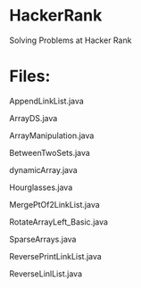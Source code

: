 # HackerRank
Solving Problems at Hacker Rank

# Files:
AppendLinkList.java

ArrayDS.java

ArrayManipulation.java

BetweenTwoSets.java

dynamicArray.java

Hourglasses.java

MergePtOf2LinkList.java

RotateArrayLeft_Basic.java

SparseArrays.java

ReversePrintLinkList.java

ReverseLinlList.java